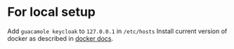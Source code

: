# For local setup
Add `guacamole keycloak` to `127.0.0.1` in `/etc/hosts`
Install current version of docker as described in [docker docs](https://docs.docker.com/engine/install/).
